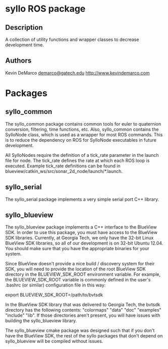 syllo ROS package
=============

Description
------------- 

A collection of utility functions and wrapper classes to decrease development
time.

Authors
-------------
Kevin DeMarco <demarco@gatech.edu> http://www.kevindemarco.com

Packages
==================

syllo_common
-----------------

The syllo_common package contains common tools for euler to quaternion
conversion, filtering, time functions, etc. Also, syllo_common contains the
SylloNode class, which is used as a wrapper for most ROS commands. This is to
reduce the dependency on ROS for SylloNode executables in future development.

All SylloNodes require the definition of a tick_rate parameter in the launch
file for node. The tick_rate defines the rate at which each ROS loop is
executed. Example tick_rate definitions can be found in
blueview/catkin_ws/src/sonar_2d_node/launch/*.launch.

syllo_serial
-----------------

The syllo_serial package implements a very simple serial port C++ library.

syllo_blueview
-----------------

The syllo_blueview package implements a C++ interface to the BlueView SDK. In
order to use this package, you must have access to the BlueView SDK
libraries. Currently, at Georgia Tech, we only have the 32-bit Linux BlueView
SDK libraries, so all of our development is on 32-bit Ubuntu 12.04. You should
make sure that you have the appropriate binaries for your system.

Since BlueView doesn't provide a nice build / discovery system for their SDK,
you will need to provide the location of the root BlueView SDK directory in the
BLUEVIEW_SDK_ROOT environment variable. For example, the BLUEVIEW_SDK_ROOT
variable is commonly defined in the user's .bashrc (or similar) configuration
file in this way:

export BLUEVIEW_SDK_ROOT=/path/to/bvtsdk

In the BlueView SDK library that was delivered to Georgia Tech, the bvtsdk
directory has the following contents: "colormaps" "data" "doc" "examples"
"include" "lib". If those directories aren't present, you will have issues with
building the syllo_blueview library.

The syllo_blueview cmake package was designed such that if you don't have the
BlueView SDK, the rest of the syllo packages that don't depend on
syllo_blueview will be compiled without issues.
    
